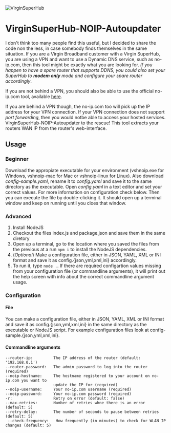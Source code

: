 ![VirginSuperHub](http://www.v2studios.com/img/projects/1370010668.jpg "VirginSuperHub")

# VirginSuperHub-NOIP-Autoupdater
I don't think too many people find this useful, but I decided to share the code non the less, in case somebody finds themselves in the same situation. If you are a Virgin Broadband customer with a Virgin SuperHub, you are using a VPN and want to use a Dynamic DNS service, such as no-ip.com, then this tool might be exactly what you are looking for. *If you happen to have a spare router that supports DDNS, you could also set your SuperHub to **modem only** mode and configure your spare router accordingly*.

If you are not behind a VPN, you should also be able to use the official no-ip.com tool, available [here](https://www.noip.com/download).

If you are behind a VPN though, the no-ip.com too will pick up the IP address for your VPN connection. If your VPN connection does not support *port forwarding*, then you would notbe able to access your hosted services. VirginSuperHub-NOIP-Autoupdater to the rescue! This tool extracts your routers WAN IP from the router's web-interface.

## Usage
### Beginner
Download the appropiate executable for your environment (vshnoip.exe for Windows, vshnoip-mac for Mac or vshnoip-linux for Linux). Also download *config-sample.yaml*, rename it to *config.yaml* and save it to the same directory as the executable. Open *config.yaml* in a text editor and set your correct values. For more information on configuration check below. Then you can execute the file by double-clicking it. It should open up a terminal window and keep on running until you cloes that window.

### Advanced
1. Install NodeJS
2. Checkout the files index.js and package.json and save them in the same diretory
3. Open up a terminal, go to the location where you saved the files from the previous at a run `npm i` to install the NodeJS dependencies.
4. (*Optional*) Make a configuration file, either in JSON, YAML, XML or INI format and save it as config.{json,yml,xml,ini} accordingly.
5. To run it, type `node .`. If there are required configartion values missing from your configuration file (or commandline arguments), it will print out the help screen with info about the correct commandline argument usage.

### Configuration
#### File
You can make a configuration file, either in JSON, YAML, XML or INI format and save it as config.{json,yml,xml,ini} in the same directory as the executable or NodeJS script. For example configuration files look at config-sample.{json,yml,xml,ini}.
#### Commandline arguments
```
--router-ip:         The IP address of the router (default: '192.168.0.1')
--router-password:   The admin password to log into the router (required)
--noip-hostname:     The hostname registered to your account on no-ip.com you want to
                     update the IP for (required)
--noip-username:     Your no-ip.com username (required)
--noip-password:     Your no-ip.com password (required)
-r:                  Retry on error (default: false)
--max-retries:       Number of retries whne there is an error (default: 5)
--retry-delay:       The number of seconds to pause between retries (default: 5)
 --check-frequency:   How frequently (in minutes) to check for WLAN IP changes (default: 5)
```
